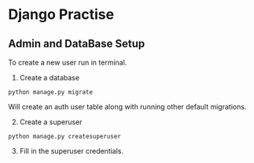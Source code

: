 # Django Practise

## Admin and DataBase Setup

To create a new user run in terminal.

1. Create a database

```unix
python manage.py migrate
```

Will create an auth user table along with running other default migrations.

2. Create a superuser

```unix
python manage.py createsuperuser
```

3. Fill in the superuser credentials.
